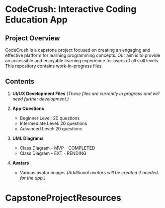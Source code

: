 # CodeCrush: Interactive Coding Education App

## Project Overview

CodeCrush is a capstone project focused on creating an engaging and effective platform for learning programming concepts. Our aim is to provide an accessible and enjoyable learning experience for users of all skill levels. This repository contains work-in-progress files.

## Contents

1. **UI/UX Development Files** *(These files are currently in progress and will need further development.)*

2. **App Questions**

   - Beginner Level: 20 questions
   - Intermediate Level: 20 questions
   - Advanced Level: 20 questions

4. **UML Diagrams**
   - Class Diagram - MVP - COMPLETED
   - Class Diagram - EXT - PENDING 

5. **Avatars**
   - Various avatar images *(Additional avatars will be created if needed for the app.)*




# CapstoneProjectResources
